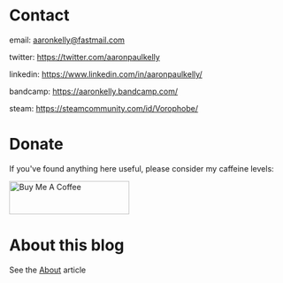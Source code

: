 
# Contact

email: aaronkelly@fastmail.com

twitter: https://twitter.com/aaronpaulkelly

linkedin: https://www.linkedin.com/in/aaronpaulkelly/

bandcamp: https://aaronkelly.bandcamp.com/

steam: https://steamcommunity.com/id/Vorophobe/

# Donate

If you've found anything here useful, please consider my caffeine levels:

<a href="https://www.buymeacoffee.com/aaronkelly" target="_blank"><img src="https://cdn.buymeacoffee.com/buttons/v2/arial-violet.png" alt="Buy Me A Coffee" style="height: 60px !important;width: 217px !important;" ></a>

# About this blog

See the <a href="https://aaronpkelly.github.io/About.html">About</a> article